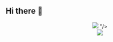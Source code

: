 ## Hi there 👋

<!--
**doquanghuy2778/doquanghuy2778** is a ✨ _special_ ✨ repository because its `README.md` (this file) appears on your GitHub profile.

Here are some ideas to get you started:

- 🔭 I’m currently working on ...
- 🌱 I’m currently learning ...
- 👯 I’m looking to collaborate on ...
- 🤔 I’m looking for help with ...
- 💬 Ask me about ...
- 📫 How to reach me: ...
- 😄 Pronouns: ...
- ⚡ Fun fact: ...
-->
<div align="center">
    <img <img src="https://github-readme-stats.vercel.app/apiusername=doquanghuy2778&count_private=true&show_icons=true&theme=tokyonight&include_all_commits=true&custom_title=My%20GitHub%20Stats&hide=issues&token=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" />
"/>
    <br>
    <img src="https://github-readme-stats.vercel.app/api/top-langs/?username=doquanghuy2778&layout=compact&theme=tokyonight"/>
</div>
